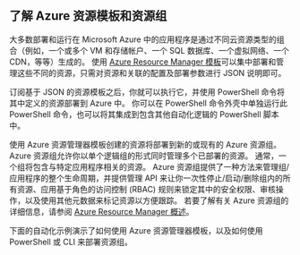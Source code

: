 ## <a name="understanding-azure-resource-templates-and-resource-groups"></a>了解 Azure 资源模板和资源组
大多数部署和运行在 Microsoft Azure 中的应用程序是通过不同云资源类型的组合（例如，一个或多个 VM 和存储帐户、一个 SQL 数据库、一个虚拟网络、一个 CDN，等等）生成的。  使用 [Azure Resource Manager 模板](../articles/resource-group-authoring-templates.md)可以集中部署和管理这些不同的资源，只需对资源和关联的配置及部署参数进行 JSON 说明即可。

订阅基于 JSON 的资源模板之后，你就可以执行它，并使用 PowerShell 命令将其中定义的资源部署到 Azure 中。  你可以在 PowerShell 命令外壳中单独运行此 PowerShell 命令，也可以将其集成到包含其他自动化逻辑的 PowerShell 脚本中。

使用 Azure 资源管理器模板创建的资源将部署到新的或现有的 Azure 资源组。  Azure 资源组允许你以单个逻辑组的形式同时管理多个已部署的资源。 通常，一个组将包含与特定应用程序相关的资源。  Azure 资源组提供了一种方法来管理组/应用程序的整个生命周期，并提供管理 API 来让你一次性停止/启动/删除组内的所有资源、应用基于角色的访问控制 (RBAC) 规则来锁定其中的安全权限、审核操作，以及使用其他元数据来标记资源以方便跟踪。 若要了解有关 Azure 资源组的详细信息，请参阅 [Azure Resource Manager 概述](https://azure.microsoft.com/documentation/articles/resource-group-overview/)。 

下面的自动化示例演示了如何使用 Azure 资源管理器模板，以及如何使用 PowerShell 或 CLI 来部署资源组。



<!--HONumber=Jan17_HO3-->


